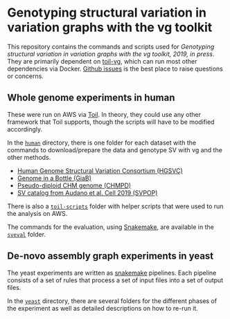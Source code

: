 # Genotyping structural variation in variation graphs with the vg toolkit

This repository contains the commands and scripts used for *Genotyping structural variation in variation graphs with the vg toolkit, 2019, in press*.
They are primarily dependent on [toil-vg](https://github.com/vgteam/toil-vg), which can run most other dependencies via Docker.
[Github issues](https://github.com/vgteam/sv-genotyping-paper/issues/new) is the best place to raise questions or concerns.

## Whole genome experiments in human

These were run on AWS via [Toil](http://toil.ucsc-cgl.org/). 
In theory, they could use any other framework that Toil supports, though the scripts will have to be modified accordingly. 

In the [`human`](human) directory, there is one folder for each dataset with the commands to download/prepare the data and genotype SV with vg and the other methods.

* [Human Genome Structural Variation Consortium (HGSVC)](human/hgsvc)
* [Genome in a Bottle (GiaB)](human/giab)
* [Pseudo-diploid CHM genome (CHMPD)](human/chmpd)
* [SV catalog from Audano et al. Cell 2019 (SVPOP)](human/svpop)

There is also a [`toil-scripts`](human/toil-scripts) folder with helper scripts that were used to run the analysis on AWS.

The commands for the evaluation, using [Snakemake](https://snakemake.readthedocs.io/en/stable/), are available in the [`sveval`](human/sveval) folder.

## De-novo assembly graph experiments in yeast


The yeast experiments are written as [snakemake](https://snakemake.readthedocs.io/en/stable/) pipelines.
Each pipeline consists of a set of rules that process a set of input files into a set of output files.

In the [`yeast`](yeast) directory, there are several folders for the different phases of the experiment as well as detailed descriptions on how to re-run it.

